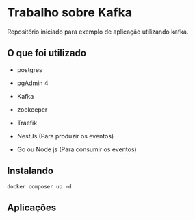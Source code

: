 # Trabalho sobre Kafka 

Repositório iniciado para exemplo de aplicação utilizando kafka.

## O que foi utilizado

* postgres

* pgAdmin 4

* Kafka

* zookeeper

* Traefik
 
* NestJs (Para produzir os eventos)

* Go ou Node js (Para consumir os eventos)

## Instalando 

` docker composer up -d `

## Aplicações

